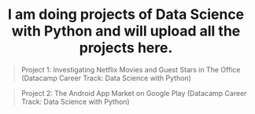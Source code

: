 # <div align='center'>I am doing projects of Data Science with Python and will upload all the projects here.</div>


> Project 1: Investigating Netflix Movies and Guest Stars in The Office (Datacamp Career Track: Data Science with Python)

> Project 2: The Android App Market on Google Play (Datacamp Career Track: Data Science with Python)
